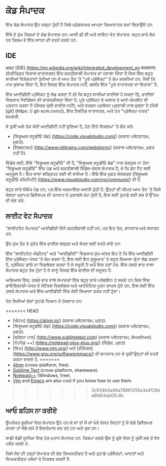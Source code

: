 # ਕੋਡ ਸੰਪਾਦਕ

ਇੱਕ ਕੋਡ ਸੰਪਾਦਕ ਉਹ ਜਗ੍ਹਾ ਹੁੰਦੀ ਹੈ ਜਿਥੇ ਪ੍ਰੋਗਰਾਮਰ ਆਪਣਾ ਜ਼ਿਆਦਾਤਰ ਸਮਾਂ ਬਿਤਾਉਂਦੇ ਹਨ.

ਇੱਥੇ ਦੋ ਮੁੱਖ ਕਿਸਮਾਂ ਦੇ ਕੋਡ ਸੰਪਾਦਕ ਹਨ: ਆਈ ਡੀ ਈ ਅਤੇ ਲਾਇਟ-ਵੇਟ ਸੰਪਾਦਕ. ਬਹੁਤ ਸਾਰੇ ਲੋਕ ਹਰ ਕਿਸਮ ਦੇ ਇੱਕ ਸਾਧਨ ਦੀ ਵਰਤੋਂ ਕਰਦੇ ਹਨ.

## IDE

ਸ਼ਬਦ [IDE] (https://en.wikedia.org/wiki/Integrated_development_en वातावरण) (ਏਕੀਕ੍ਰਿਤ ਵਿਕਾਸ ਵਾਤਾਵਰਣ) ਇੱਕ ਸ਼ਕਤੀਸ਼ਾਲੀ ਸੰਪਾਦਕ ਦਾ ਹਵਾਲਾ ਦਿੰਦਾ ਹੈ ਜਿਸ ਵਿੱਚ ਬਹੁਤ ਸਾਰੀਆਂ ਵਿਸ਼ੇਸ਼ਤਾਵਾਂ ਹੁੰਦੀਆਂ ਹਨ ਜੋ ਆਮ ਤੌਰ 'ਤੇ "ਪੂਰੇ ਪ੍ਰੋਜੈਕਟ" ਤੇ ਕੰਮ ਕਰਦੀਆਂ ਹਨ. ਜਿਵੇਂ ਕਿ ਨਾਮ ਸੁਝਾਅ ਦਿੰਦਾ ਹੈ, ਇਹ ਸਿਰਫ ਇੱਕ ਸੰਪਾਦਕ ਨਹੀਂ, ਬਲਕਿ ਇੱਕ "ਪੂਰੇ ਵਾਤਾਵਰਣ ਦਾ ਵਿਕਾਸ" ਹੈ.

ਇੱਕ ਆਈਡੀਈ ਪ੍ਰੋਜੈਕਟ ਨੂੰ ਲੋਡ ਕਰਦਾ ਹੈ (ਜੋ ਕਿ ਬਹੁਤ ਸਾਰੀਆਂ ਫਾਈਲਾਂ ਹੋ ਸਕਦਾ ਹੈ), ਫਾਈਲਾਂ ਵਿਚਕਾਰ ਨੈਵੀਗੇਸ਼ਨ ਦੀ ਕਾਰਜਸ਼ੀਲਤਾ ਦਿੰਦਾ ਹੈ, ਪੂਰੇ ਪ੍ਰੋਜੈਕਟ ਦੇ ਅਧਾਰ ਤੇ ਆਟੋ-ਕੰਪਲੀਟ ਵੀ ਪ੍ਰਦਾਨ ਕਰਦਾ ਹੈ (ਸਿਰਫ ਖੁੱਲੀ ਫਾਈਲ ਨਹੀਂ), ਅਤੇ ਵਰਜ਼ਨ ਪ੍ਰਬੰਧਨ ਪ੍ਰਣਾਲੀ ਨਾਲ ਜੁੜਦਾ ਹੈ (ਜਿਵੇਂ [git] (https: // git-scm.com/)), ਇੱਕ ਟੈਸਟਿੰਗ ਵਾਤਾਵਰਣ, ਅਤੇ ਹੋਰ "ਪ੍ਰੋਜੈਕਟ-ਪੱਧਰ" ਸਮਗਰੀ.

ਜੇ ਤੁਸੀਂ ਅਜੇ ਤੱਕ ਕੋਈ ਆਈਡੀਈ ਨਹੀਂ ਚੁਣਿਆ ਹੈ, ਹੇਠ ਦਿੱਤੇ ਵਿਕਲਪਾਂ 'ਤੇ ਗੌਰ ਕਰੋ:

- [ਵਿਜ਼ੂਅਲ ਸਟੂਡੀਓ ਕੋਡ] (https://code.visualstudio.com/) (ਕਰਾਸ ਪਲੇਟਫਾਰਮ, ਮੁਫਤ).
- [ਵੈਬਸਟਰਮ] (http://www.jetbrains.com/webstorm/) (ਕਰਾਸ ਪਲੇਟਫਾਰਮ, ਮੁਫਤ ਨਹੀਂ ਹੈ).

ਵਿੰਡੋਜ਼ ਲਈ, ਇੱਥੇ "ਵਿਜ਼ੂਅਲ ਸਟੂਡੀਓ" ਵੀ ਹੈ, "ਵਿਜ਼ੂਅਲ ਸਟੂਡੀਓ ਕੋਡ" ਨਾਲ ਕੰਫਯੁਜ ਨਾ ਹੋਣਾ. "ਵਿਜ਼ੂਅਲ ਸਟੂਡੀਓ" ਇੱਕ ਪੇਡ ਅਤੇ ਸ਼ਕਤੀਸ਼ਾਲੀ ਵਿੰਡੋਜ਼-ਕੇਵਲ ਸੰਪਾਦਕ ਹੈ, ਜੋ ਕਿ ਡੋਟ ਨੈਟ ਲਈ ਅਨੁਕੂਲ ਹੈ। ਇਹ ਜਾਵਾ ਸਕ੍ਰਿਪਟ ਲਈ ਵੀ ਵਧੀਆ ਹੈ। ਇੱਥੇ ਇੱਕ ਮੁਫਤ ਸੰਸਕਰਣ [ਵਿਜ਼ੂਅਲ ਸਟੂਡੀਓ ਕਮਿਨਿਟੀ] (https://www.visualstudio.com/vs/commune/) ਵੀ ਹੈ.

ਬਹੁਤ ਸਾਰੇ IDEs ਪੇਡ ਹਨ, ਪਰ ਇੱਕ ਅਜ਼ਮਾਇਸ਼ ਅਵਧੀ ਹੁੰਦੀ ਹੈ. ਉਨ੍ਹਾਂ ਦੀ ਕੀਮਤ ਆਮ ਤੌਰ 'ਤੇ ਕਿਸੇ ਯੋਗਤਾ ਪ੍ਰਾਪਤ ਡਿਵੈਲਪਰ ਦੀ ਤਨਖਾਹ ਦੇ ਮੁਕਾਬਲੇ ਘੱਟ ਹੁੰਦੀ ਹੈ, ਇਸ ਲਈ ਤੁਹਾਡੇ ਲਈ ਸਭ ਤੋਂ ਉੱਤਮ ਦੀ ਚੋਣ ਕਰੋ.

## ਲਾਈਟ ਵੇਟ ਸੰਪਾਦਕ

"ਲਾਈਟਵੇਟ ਸੰਪਾਦਕ" ਆਈਡੀਈ ਜਿੰਨੇ ਸ਼ਕਤੀਸ਼ਾਲੀ ਨਹੀਂ ਹਨ, ਪਰ ਇਹ ਤੇਜ਼, ਸ਼ਾਨਦਾਰ ਅਤੇ ਸਧਾਰਨ ਹਨ.

ਉਹ ਮੁੱਖ ਤੌਰ ਤੇ ਤੁਰੰਤ ਇੱਕ ਫਾਈਲ ਖੋਲ੍ਹਣ ਅਤੇ ਸੋਧਣ ਲਈ ਵਰਤੇ ਜਾਂਦੇ ਹਨ.

ਇੱਕ "ਲਾਈਟਵੇਟ ਐਡੀਟਰ" ਅਤੇ "ਆਈਡੀਈ" ਵਿਚਕਾਰ ਮੁੱਖ ਅੰਤਰ ਇਹ ਹੈ ਕਿ ਇੱਕ ਆਈਡੀਈ ਇੱਕ ਪ੍ਰੋਜੈਕਟ-ਪੱਧਰ 'ਤੇ ਕੰਮ ਕਰਦਾ ਹੈ, ਇਸ ਲਈ ਇਹ ਸ਼ੁਰੂਆਤ' ਤੇ ਬਹੁਤ ਜ਼ਿਆਦਾ ਡੇਟਾ ਲੋਡ ਕਰਦਾ ਹੈ, ਪ੍ਰੋਜੈਕਟ ਡਾਂਚੇ ਦਾ ਵਿਸ਼ਲੇਸ਼ਣ ਕਰਦਾ ਹੈ ਜੇ ਜਰੂਰੀ ਹੈ ਅਤੇ ਇਸ ਤਰਾਂ ਹੋਰ. ਇੱਕ ਹਲਕੇ ਭਾਰ ਵਾਲਾ ਸੰਪਾਦਕ ਬਹੁਤ ਤੇਜ਼ ਹੁੰਦਾ ਹੈ ਜੇ ਸਾਨੂੰ ਸਿਰਫ ਇੱਕ ਫਾਈਲ ਦੀ ਜਰੂਰਤ ਹੈ.

ਅਭਿਆਸ ਵਿੱਚ, ਹਲਕੇ ਭਾਰ ਵਾਲੇ ਸੰਪਾਦਕਾਂ ਵਿੱਚ ਬਹੁਤ ਸਾਰੇ ਪਲੱਗਇਨ ਹੋ ਸਕਦੇ ਹਨ ਜਿਸ ਵਿੱਚ ਡਾਇਰੈਕਟਰੀ-ਪੱਧਰ ਦੇ ਸੰਟੈਕਸ ਵਿਸ਼ਲੇਸ਼ਕ ਅਤੇ ਆਟੋਮੈਟਿਕ ਪੂਰਨ ਸ਼ਾਮਲ ਹੁੰਦੇ ਹਨ, ਇਸ ਲਈ ਇੱਕ ਹਲਕੇ ਸੰਪਾਦਕ ਅਤੇ ਇੱਕ ਆਈਡੀਈ ਵਿੱਚ ਕੋਈ ਜਿਆਦਾ ਫਰਕ ਨਹੀਂ ਹੁੰਦਾ।

ਹੇਠ ਲਿਖੀਆਂ ਚੋਣਾਂ ਤੁਹਾਡੇ ਧਿਆਨ ਦੇ ਹੱਕਦਾਰ ਹਨ:

<<<<<<< HEAD
- [ਐਟਮ] (https://atom.io/) (ਕਰਾਸ ਪਲੇਟਫਾਰਮ, ਮੁਫਤ).
- [ਵਿਜ਼ੂਅਲ ਸਟੂਡੀਓ ਕੋਡ] (https://code.visualstudio.com/) (ਕਰਾਸ ਪਲੇਟਫਾਰਮ, ਮੁਫਤ).
- [ਸ੍ਰੇਸ਼ਟ ਪਾਠ] (http://www.sublimetext.com) (ਕਰਾਸ ਪਲੇਟਫਾਰਮ, ਸ਼ੇਅਰਵੇਅਰ).
- [ਨੋਟਪੈਡ ++] (https://notepad-plus-plus.org/) (ਵਿੰਡੋਜ਼, ਮੁਫਤ)
- [ਵਿਮ] (http://www.vim.org/) ਅਤੇ [ਈਮੈਕਸ] (https://www.gnu.org/software/emacs/) ਵੀ ਸ਼ਾਨਦਾਰ ਹਨ ਜੇ ਤੁਸੀਂ ਉਨ੍ਹਾਂ ਦੀ ਵਰਤੋਂ ਕਰਨਾ ਜਾਣਦੇ ਹੋ.
=======
- [Atom](https://atom.io/) (cross-platform, free).
- [Sublime Text](http://www.sublimetext.com) (cross-platform, shareware).
- [Notepad++](https://notepad-plus-plus.org/) (Windows, free).
- [Vim](http://www.vim.org/) and [Emacs](https://www.gnu.org/software/emacs/) are also cool if you know how to use them.
>>>>>>> 3c934b5a46a76861255e3a4f29da6fd54ab05c8c

## ਆਓ ਬਹਿਸ ਨਾ ਕਰੀਏ

ਉਪਰੋਕਤ ਸੂਚੀਆਂ ਵਿਚ ਸੰਪਾਦਕ ਉਹ ਹਨ ਜੋ ਜਾਂ ਤਾਂ ਮੈਂ ਜਾਂ ਮੇਰੇ ਦੋਸਤ ਜਿਨ੍ਹਾਂ ਨੂੰ ਮੈਂ ਚੰਗੇ ਡਿਵੈਲਪਰ ਮੰਨਦਾ ਹਾਂ ਲੰਬੇ ਸਮੇਂ ਤੋਂ ਇਸਤੇਮਾਲ ਕਰ ਰਹੇ ਹਨ ਅਤੇ ਖੁਸ਼ ਹਨ।

ਸਾਡੀ ਵੱਡੀ ਦੁਨੀਆ ਵਿਚ ਹੋਰ ਮਹਾਨ ਸੰਪਾਦਕ ਹਨ. ਕਿਰਪਾ ਕਰਕੇ ਉਸ ਨੂੰ ਚੁਣੋ ਜਿਸ ਨੂੰ ਤੁਸੀਂ ਸਭ ਤੋਂ ਵੱਧ ਪਸੰਦ ਕਰਦੇ ਹੋ.

ਕਿਸੇ ਸੰਦ ਦੀ ਤਰ੍ਹਾਂ ਸੰਪਾਦਕ ਦੀ ਚੋਣ ਵਿਅਕਤੀਗਤ ਹੈ ਅਤੇ ਤੁਹਾਡੇ ਪ੍ਰੋਜੈਕਟਾਂ, ਆਦਤਾਂ ਅਤੇ ਵਿਅਕਤੀਗਤ ਪਸੰਦਾਂ ਤੇ ਨਿਰਭਰ ਕਰਦੀ ਹੈ.